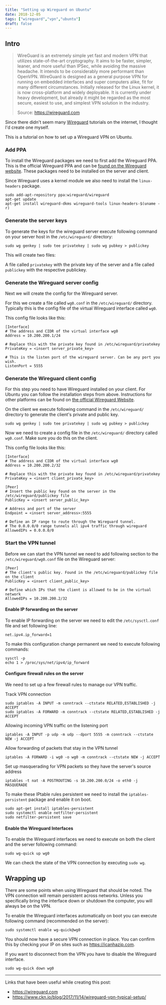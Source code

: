 ```yaml
---
title: "Setting up Wireguard on Ubuntu"
date: 2018-12-05
tags: ["wireguard","vpn","ubuntu"]
draft: false
---
```




## Intro

> WireGuard is an extremely simple yet fast and modern VPN that utilizes state-of-the-art cryptography. It aims to be faster, simpler, leaner, and more useful than IPSec, while avoiding the massive headache. It intends to be considerably more performant than OpenVPN. WireGuard is designed as a general purpose VPN for running on embedded interfaces and super computers alike, fit for many different circumstances. Initially released for the Linux kernel, it is now cross-platform and widely deployable. It is currently under heavy development, but already it might be regarded as the most secure, easiest to use, and simplest VPN solution in the industry.
>
> Source: https://wireguard.com

Since there didn't seem many [Wireguard](https://wireguard.com) tutorials on the internet, I thought I'd create one myself.

This is a tutorial on how to set up a Wireguard VPN on Ubuntu.



### Add PPA

To install the Wireguard packages we need to first add the Wireguard PPA. This is the official Wireguard PPA and can be [found on the Wireguard website](https://www.wireguard.com/install/). These packages need to be installed on the server and client.

Since Wireguard uses a kernel module we also need to install the `linux-headers` package.

````
sudo add-apt-repository ppa:wireguard/wireguard
apt-get update
apt-get install wireguard-dkms wireguard-tools linux-headers-$(uname -r)
````

### Generate the server keys

To generate the keys for the wireguard server execute following command on your server host in the `/etc/wireguard/` directory:

````
sudo wg genkey | sudo tee privatekey | sudo wg pubkey > publickey
````

This will create two files:

A file called `privatekey` with the private key of the server and a file called `publickey` with the respective publickey.


### Generate the Wireguard server config

Next we will create the config for the Wireguard server.

For this we create a file called `wg0.conf` in the `/etc/wireguard/` directory. Typically this is the config file of the virtual Wireguard interface called `wg0`.

This config file looks like this:

````
[Interface]
# The address and CIDR of the virtual interface wg0
Address = 10.200.200.1/24

# Replace this with the private key found in /etc/wireguard/privatekey
PrivateKey = <insert server_private_key>

# This is the listen port of the wireguard server. Can be any port you wish.
ListenPort = 5555
````


### Generate the Wireguard client config

For this step you need to have Wireguard installed on your client. For Ubuntu you can follow the installation steps from above. Instructions for other platforms can be found on [the official Wireguard Website](https://www.wireguard.com/install/).

On the client we execute following command in the `/etc/wireguard/` directory to generate the client's private and public key.

````
sudo wg genkey | sudo tee privatekey | sudo wg pubkey > publickey
```` 

Now we need to create a config file in the `/etc/wireguard/` directory called `wg0.conf`. Make sure you do this on the client. 

This config file looks like this:

````
[Interface]
# The address and CIDR of the virtual interface wg0
Address = 10.200.200.2/32

# Replace this with the private key found in /etc/wireguard/privatekey
PrivateKey = <insert client_private_key>

[Peer]
# Insert the public key found on the server in the /etc/wireguard/publickey file
PublicKey = <insert server_public_key>

# Address and port of the server
Endpoint = <insert server_address>:5555

# Define an IP range to route through the Wireguard tunnel. 
# The 0.0.0.0/0 range tunnels all ipv4 traffic through wireguard
AllowedIPs = 0.0.0.0/0
````


### Start the VPN tunnel

Before we can start the VPN tunnel we need to add following section to the `/etc/wireguard/wg0.conf` file on the Wireguard server:

````
[Peer]
# The client's public key. Found in the /etc/wireguard/publickey file on the client
PublicKey = <insert client_public_key>

# Define which IPs that the client is allowed to be in the virtual network
AllowedIPs = 10.200.200.2/32
````


#### Enable IP forwarding on the server

To enable IP forwarding on the server we need to edit the `/etc/sysctl.conf` file and set following line:

````
net.ipv4.ip_forward=1
````

To make this configuration change permanent we need to execute following commands:

````
sysctl -p
echo 1 > /proc/sys/net/ipv4/ip_forward
````


#### Configure firewall rules on the server

We need to set up a few firewall rules to manage our VPN traffic.


Track VPN connection

````
sudo iptables -A INPUT -m conntrack --ctstate RELATED,ESTABLISHED -j ACCEPT
sudo iptables -A FORWARD -m conntrack --ctstate RELATED,ESTABLISHED -j ACCEPT
````


Allowing incoming VPN traffic on the listening port

````
iptables -A INPUT -p udp -m udp --dport 5555 -m conntrack --ctstate NEW -j ACCEPT
````


Allow forwarding of packets that stay in the VPN tunnel

````
iptables -A FORWARD -i wg0 -o wg0 -m conntrack --ctstate NEW -j ACCEPT
````


Set up masquerading for VPN packets so they have the server's source address

````
iptables -t nat -A POSTROUTING -s 10.200.200.0/24 -o eth0 -j MASQUERADE
````


To make these IPtable rules persistent we need to install the `iptables-persistent` package and enable it on boot.

````
sudo apt-get install iptables-persistent
sudo systemctl enable netfilter-persistent
sudo netfilter-persistent save
````



#### Enable the Wireguard Interfaces

To enable the Wireguard interfaces we need to execute on both the client and the server following command:

````
sudo wg-quick up wg0
````



We can check the state of the VPN connection by executing `sudo wg`.


## Wrapping up

There are some points when using Wireguard that should be noted. 
The VPN connection will remain persistent across networks. Unless you specifically bring the interface down or shutdown the computer, you will always be on the VPN.

To enable the Wireguard interfaces automatically on boot you can execute following command (recommended on the server):
````
sudo systemctl enable wg-quick@wg0
````

You should now have a secure VPN connection in place. You can confirm this by checking your IP on sites such as https://icanhazip.com.

If you want to disconnect from the VPN you have to disable the Wireguard interface.
````
sudo wg-quick down wg0
````
---

Links that have been useful while creating this post:

- https://wireguard.com
- https://www.ckn.io/blog/2017/11/14/wireguard-vpn-typical-setup/

